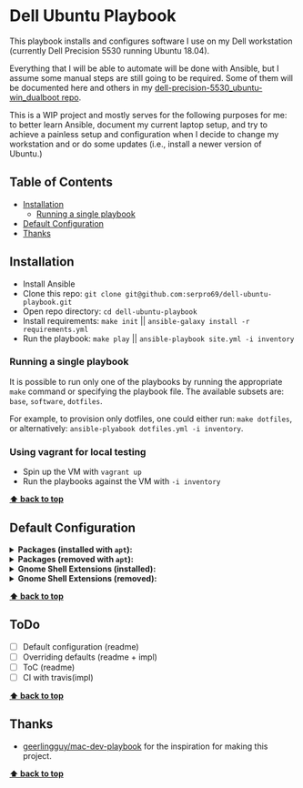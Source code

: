# Dell Ubuntu Playbook

This playbook installs and configures software I use on my Dell workstation (currently Dell Precision 5530 running Ubuntu 18.04).  

Everything that I will be able to automate will be done with Ansible, but I assume some manual steps are still going to be required. Some of them will be documented here and others in my [dell-precision-5530_ubuntu-win_dualboot repo](https://github.com/serpro69/dell-precision-5530_ubuntu-win_dualboot).  

This is a WIP project and mostly serves for the following purposes for me: to better learn Ansible, document my current laptop setup, and try to achieve a painless setup and configuration when I decide to change my workstation and or do some updates (i.e., install a newer version of Ubuntu.)


## Table of Contents
* [Installation](#installation)
  * [Running a single playbook](#running-a-single-playbook)
* [Default Configuration](#default-configuration)
* [Thanks](#thanks)


## Installation
* Install Ansible
* Clone this repo: `git clone git@github.com:serpro69/dell-ubuntu-playbook.git`
* Open repo directory: `cd dell-ubuntu-playbook`
* Install requirements: `make init` || `ansible-galaxy install -r requirements.yml`
* Run the playbook: `make play` || `ansible-playbook site.yml -i inventory`

### Running a single playbook
It is possible to run only one of the playbooks by running the appropriate `make` command or specifying the playbook file.
The available subsets are: `base`, `software`, `dotfiles`.  

For example, to provision only dotfiles, one could either run: `make dotfiles`, or alternatively: `ansible-plyabook dotfiles.yml -i inventory`.  

### Using vagrant for local testing
* Spin up the VM with `vagrant up`
* Run the playbooks against the VM with `-i inventory`

**[⬆ back to top](#table-of-contents)**

## Default Configuration
<details><summary><b>Packages (installed with <code>apt</code>):</b></summary>
<p>

* ttf-mscorefonts-installer
* keepassxc
* xclip
* stow
* rxvt-unicode
* zsh
* vim
* vim-nox
* vim-gnome
* vim-gtk
* gir1.2-gtop-2.0
* lm-sensors
* tmux
* cryptomator
* backintime-qt4
* pomodoro-indicator
* cpanminus
* npm
* flameshot
* recode
* qbittorrent
* jq
* vagrant
* virtualbox-6.0
* libevent-dev
* libncurses5-dev
* libcanberra-gtk-module
* libcanberra-gtk3-module
* libappindicator-dev
* brave-keyring
* brave-browser
* thunderbird
* thunderbird-locale-en-us
* thunderbird-gnome-support
* network-manager-openvpn-gnome
* network-manager-openconnect-gnome
* openjdk-8-jdk
* openjdk-8-jre
* openjdk-8-d
* openjfx=8u161-b12-1ubuntu2
* openjfx-source=8u161-b12-1ubuntu2
* libopenjfx-java=8u161-b12-1ubuntu2
* libopenjfx-jni=8u161-b12-1ubuntu2
* php7.2
* php7.2-curl
* php7.2-xml
* docker-ce
* docker-compose

</p>
</details>


<details><summary><b>Packages (removed with <code>apt</code>):</b></summary>
<p>

* dnsmasq-base

</p>
</details>

<details><summary><b>Gnome Shell Extensions (installed):</b></summary>
<p>

* [alternate-tab@gnome-shell-extensions.gcampax.github.com]()
* [KStatusNotifierItem/AppIndicator Support : appindicatorsupport@rgcjonas.gmail.com](https://github.com/ubuntu/gnome-shell-extension-appindicator)
* [apps-menu@gnome-shell-extensions.gcampax.github.com]()
* [auto-move-windows@gnome-shell-extensions.gcampax.github.com]()
* [cpupower@mko-sl.de]()
* [dash-to-dock@micxgx.gmail.com]()
* [drive-menu@gnome-shell-extensions.gcampax.github.com]()
* [extensions@abteil.org]()
* [Hide_Activities@shay.shayel.org]()
* [launch-new-instance@gnome-shell-extensions.gcampax.github.com]()
* [minimizeall@scharlessantos.org]()
* [native-window-placement@gnome-shell-extensions.gcampax.github.com]()
* [noannoyance@sindex.com]()
* [openweather-extension@jenslody.de]()
* [places-menu@gnome-shell-extensions.gcampax.github.com]()
* [remove-dropdown-arrows@mpdeimos.com]()
* [update-extensions@franglais125.gmail.com]()
* [user-theme@gnome-shell-extensions.gcampax.github.com]()
* [Vitals@CoreCoding.com]()
* [windowsNavigator@gnome-shell-extensions.gcampax.github.com]()
* [alternate-tab@gnome-shell-extensions.gcampax.github.com]()
* [apps-menu@gnome-shell-extensions.gcampax.github.com]()
* [auto-move-windows@gnome-shell-extensions.gcampax.github.com]()
* [drive-menu@gnome-shell-extensions.gcampax.github.com]()
* [launch-new-instance@gnome-shell-extensions.gcampax.github.com]()
* [native-window-placement@gnome-shell-extensions.gcampax.github.com]()
* [places-menu@gnome-shell-extensions.gcampax.github.com]()
* [user-theme@gnome-shell-extensions.gcampax.github.com]()
* [window-list@gnome-shell-extensions.gcampax.github.com.bak]()
* [windowsNavigator@gnome-shell-extensions.gcampax.github.com]()

</p>
</details>

<details><summary><b>Gnome Shell Extensions (removed):</b></summary>
<p>

* top-icons-plus
* appindicator

</p>
</details>

**[⬆ back to top](#table-of-contents)**  


## ToDo
- [ ] Default configuration (readme)
- [ ] Overriding defaults (readme + impl)
- [ ] ToC (readme)
- [ ] CI with travis(impl)

**[⬆ back to top](#table-of-contents)**  


## Thanks
* [geerlingguy/mac-dev-playbook](https://github.com/geerlingguy/mac-dev-playbook) for the inspiration for making this project.

**[⬆ back to top](#table-of-contents)**  
